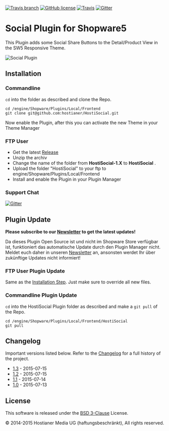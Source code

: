 [![Travis branch](https://img.shields.io/travis/joyent/node/v0.6.svg)]() [![GitHub license](https://img.shields.io/github/license/mashape/apistatus.svg)]() [![Travis](https://img.shields.io/badge/Shopware-5-blue.svg)]() [![Gitter](https://badges.gitter.im/Join%20Chat.svg)](https://gitter.im/hostianer/chat?utm_source=badge&utm_medium=badge&utm_campaign=pr-badge)


# Social Plugin for Shopware5
This Plugin adds some Social Share Buttons to the Detail/Product View in the SW5 Responsive Theme.

![Social Plugin](http://fs2.directupload.net/images/150713/uppgvh4w.png)

## Installation

### Commandline
`cd` into the folder as described and clone the Repo.
```
cd /engine/Shopware/Plugins/Local/Frontend
git clone git@github.com:hostianer/HostiSocial.git
```

Now enable the Plugin, after this you can activate the new Theme in your Theme Manager

### FTP User
* Get the latest [Release](https://github.com/hostianer/HostiSocial/releases)
* Unzip the archiv
* Change the name of the folder from **HostiSocial-1.X** to **HostiSocial** .
* Upload the folder "HostiSocial" to your ftp to engine/Shopware/Plugins/Local/Frontend
* Install and enable the Plugin in your Plugin Manager

### Support Chat

[![Gitter](https://badges.gitter.im/Join%20Chat.svg)](https://gitter.im/hostianer/chat?utm_source=badge&utm_medium=badge&utm_campaign=pr-badge)

## Plugin Update

**Please subscribe to our [Newsletter](http://hostianer.us9.list-manage.com/subscribe?u=4e55406fb502f96bc7d02c0b0&id=fbcf3df405) to get the latest updates!**

Da dieses Plugin Open Source ist und nicht im Shopware Store verfügbar ist, funktioniert das automatische
Update durch den Plugin Manager nicht. Meldet euch daher in unseren [Newsletter](http://hostianer.us9.list-manage.com/subscribe?u=4e55406fb502f96bc7d02c0b0&id=fbcf3df405) an,
ansonsten werdet Ihr über zukünftige Updates nicht informiert!

### FTP User Plugin Update
Same as the [Installation Step](https://github.com/hostianer/HostiSocial#ftp-user). Just make sure to override all new files.

### Commandline Plugin Update
`cd` into the HostiSocial Plugin folder as described and make a `git pull` of the Repo.
```
cd /engine/Shopware/Plugins/Local/Frontend/HostiSocial
git pull
```

## Changelog

Important versions listed below. Refer to the [Changelog](CHANGELOG.md) for a full history of the project.
- [1.3](CHANGELOG.md) - 2015-07-15
- [1.2](CHANGELOG.md) - 2015-07-15
- [1.1](CHANGELOG.md) - 2015-07-14
- [1.0](CHANGELOG.md) - 2015-07-13

## License

This software is released under the [BSD 3-Clause](LICENSE) License.

© 2014-2015 Hostianer Media UG (haftungsbeschränkt), All rights reserved.